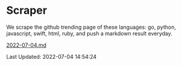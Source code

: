 # Scraper

We scrape the github trending page of these languages: go, python, javascript, swift, html, ruby, and push a markdown result everyday.

[2022-07-04.md](https://github.com/henson/Scraper/blob/master/2022-07-04.md)

Last Updated: 2022-07-04 14:54:24
